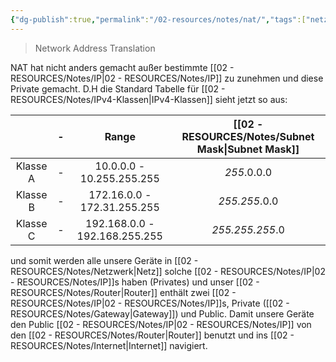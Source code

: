 ```yaml
---
{"dg-publish":true,"permalink":"/02-resources/notes/nat/","tags":["netzwerk/nat","GFN/prüfungsrelevant/AP1"]}
---
```


<style> .container {font-family: sans-serif; text-align: center;} .button-wrapper button {z-index: 1;height: 40px; width: 100px; margin: 10px;padding: 5px;} .excalidraw .App-menu_top .buttonList { display: flex;} .excalidraw-wrapper { height: 800px; margin: 50px; position: relative;} :root[dir="ltr"] .excalidraw .layer-ui__wrapper .zen-mode-transition.App-menu_bottom--transition-left {transform: none;} </style><script src="https://cdn.jsdelivr.net/npm/react@17/umd/react.production.min.js"></script><script src="https://cdn.jsdelivr.net/npm/react-dom@17/umd/react-dom.production.min.js"></script><script type="text/javascript" src="https://cdn.jsdelivr.net/npm/@excalidraw/excalidraw@0/dist/excalidraw.production.min.js"></script><div id="Drawing_2024-08-02_1735.14.excalidraw.md1"></div><script>(function(){const InitialData={"type":"excalidraw","version":2,"source":"https://github.com/zsviczian/obsidian-excalidraw-plugin/releases/tag/2.2.9","elements":[{"type":"line","version":2886,"versionNonce":1753650824,"index":"a0","isDeleted":false,"id":"FYZ2JUu5kFJKf1k4iWLCP","fillStyle":"solid","strokeWidth":2,"strokeStyle":"solid","roughness":0,"opacity":100,"angle":0,"x":8.013182882495528,"y":-83.77510490353582,"strokeColor":"#495057","backgroundColor":"#ced4da","width":67.51988661992566,"height":42.52159828877349,"seed":2062255864,"groupIds":["JglAvt2cB-gedlKFv71Mh"],"frameId":null,"roundness":{"type":2},"boundElements":[],"updated":1722613295377,"link":null,"locked":false,"startBinding":null,"endBinding":null,"lastCommittedPoint":null,"startArrowhead":null,"endArrowhead":null,"points":[[0,0],[-3.492407928616922,3.186056355930977],[-3.7374891867654236,7.5668838453363545],[-3.2487919337338624,17.707120901232642],[-1.9606500651884953,23.03763826596361],[1.1958700809232037,27.142749339952157],[5.800575559070293,31.3549418655951],[11.452762075121491,34.05767874466663],[18.01347247391849,35.904404318762595],[28.061804058008835,37.12981060950537],[37.86505438395099,36.70091840774548],[48.83244068609838,33.88523242218446],[57.62582976962708,28.947659408082156],[62.98515071254394,22.51500901331588],[63.78239743316023,17.58458027215863],[63.75176227589162,3.1554211986624443],[61.39285516621165,0.06127031453706655],[53.305173647309594,-1.2254062907428291],[12.31533322196453,-5.391787679268121],[0,0]]},{"type":"ellipse","version":1056,"versionNonce":409925768,"index":"a1","isDeleted":false,"id":"1SH4rBHi-nQktEX2Lc8yu","fillStyle":"solid","strokeWidth":2,"strokeStyle":"solid","roughness":0,"opacity":100,"angle":0,"x":4.011685517671538,"y":-101.42297672134448,"strokeColor":"#495057","backgroundColor":"#ced4da","width":67.97662896465694,"height":42.710979260978974,"seed":1792010232,"groupIds":["JglAvt2cB-gedlKFv71Mh"],"frameId":null,"roundness":null,"boundElements":[{"id":"HUdTP0IJpxc5el2gO-E3y","type":"arrow"},{"id":"gtGkosXXkijtdUUfHUgYJ","type":"arrow"},{"id":"I0Lxz3cBff-WtB5-j-TS7","type":"arrow"},{"id":"muUQJOT94pWxA0gQkWUuy","type":"arrow"},{"id":"SjDJHx75dBXffIl9cUYtx","type":"arrow"}],"updated":1722613351553,"link":null,"locked":false},{"type":"line","version":2276,"versionNonce":1474499208,"index":"a2","isDeleted":false,"id":"600DmeYArNYZzBSto541S","fillStyle":"solid","strokeWidth":1,"strokeStyle":"solid","roughness":0,"opacity":100,"angle":3.141592653589793,"x":28.911257579013125,"y":-83.01630370231494,"strokeColor":"#495057","backgroundColor":"#495057","width":16.679910465140814,"height":12.67339451086911,"seed":25176312,"groupIds":["xoL-S3XriJM2LXLmL74QC","cuFA33cJE5rvT1qj74pTR","XdoJh25JSDBM1A36M5w5X","JglAvt2cB-gedlKFv71Mh"],"frameId":null,"roundness":null,"boundElements":[],"updated":1722613295378,"link":null,"locked":false,"startBinding":null,"endBinding":null,"lastCommittedPoint":null,"startArrowhead":null,"endArrowhead":null,"points":[[0,0],[-7.746360818647345,-6.278424194165094],[-11.670181423616022,-4.003483654025771],[-11.756313474661507,-12.67339451086911],[-0.8348680936116399,-11.87656218528622],[-4.506171432839819,-9.045871827168456],[4.923596990479309,-2.355297308908259],[0,0]]},{"type":"line","version":2130,"versionNonce":368017800,"index":"a3","isDeleted":false,"id":"1e_CP0bWs_cGjLtI7CxK5","fillStyle":"solid","strokeWidth":1,"strokeStyle":"solid","roughness":0,"opacity":100,"angle":0,"x":52.57737992359847,"y":-64.91086060008861,"strokeColor":"#495057","backgroundColor":"#495057","width":16.11559478975416,"height":12.96922317330706,"seed":981486072,"groupIds":["fiV4pixFUt6yOcj418gl3","Yb-kOzmeI-3pSuI7qU8Cp","5XJAOD6IdoFulMdCWqE8H","JglAvt2cB-gedlKFv71Mh"],"frameId":null,"roundness":null,"boundElements":[],"updated":1722613295378,"link":null,"locked":false,"startBinding":null,"endBinding":null,"lastCommittedPoint":null,"startArrowhead":null,"endArrowhead":null,"points":[[0,0],[-8.53284305418864,-6.693352352311601],[-12.383586688951164,-3.2431634395556355],[-12.468114622489345,-12.96922317330706],[-1.7500695033443732,-12.187230999193366],[-5.35299873688629,-9.409259227318111],[3.6474801672648143,-3.3506298140325192],[0,0]]},{"type":"line","version":2345,"versionNonce":1452675208,"index":"a4","isDeleted":false,"id":"TyvDTegHQiejNhHq9zNmx","fillStyle":"solid","strokeWidth":1,"strokeStyle":"solid","roughness":0,"opacity":100,"angle":3.141592653589793,"x":21.77090271091714,"y":-65.56697104446057,"strokeColor":"#495057","backgroundColor":"#495057","width":16.11559478975416,"height":12.96922317330706,"seed":13912824,"groupIds":["u2nAxKfEiTd5pvYAtDa2m","aNufwGkRiRJkXerN9zNYP","xKjL94i9rE5brViXTleby","JglAvt2cB-gedlKFv71Mh"],"frameId":null,"roundness":null,"boundElements":[],"updated":1722613295378,"link":null,"locked":false,"startBinding":null,"endBinding":null,"lastCommittedPoint":null,"startArrowhead":null,"endArrowhead":null,"points":[[0,0],[8.53284305418862,-6.693352352311617],[12.38358668895114,-3.2431634395556337],[12.468114622489335,-12.96922317330706],[1.7500695033443556,-12.187230999193353],[5.352998736886278,-9.409259227318092],[-3.6474801672648236,-3.3506298140325406],[0,0]]},{"type":"line","version":2390,"versionNonce":26394504,"index":"a5","isDeleted":false,"id":"1yoA8bSxsK3R2jsgYOFU4","fillStyle":"solid","strokeWidth":1,"strokeStyle":"solid","roughness":0,"opacity":100,"angle":0,"x":42.30074320383295,"y":-81.77231266940312,"strokeColor":"#495057","backgroundColor":"#495057","width":16.11559478975416,"height":12.96922317330706,"seed":1056975864,"groupIds":["rB6wrOoK0FPKhkOp-KP_y","SZwRWxlJkISxl_DY8QCMy","avaCm4QRig3dL5V_RcdV7","JglAvt2cB-gedlKFv71Mh"],"frameId":null,"roundness":null,"boundElements":[],"updated":1722613295378,"link":null,"locked":false,"startBinding":null,"endBinding":null,"lastCommittedPoint":null,"startArrowhead":null,"endArrowhead":null,"points":[[0,0],[8.53284305418862,-6.693352352311617],[12.38358668895114,-3.2431634395556337],[12.468114622489335,-12.96922317330706],[1.7500695033443556,-12.187230999193353],[5.352998736886278,-9.409259227318092],[-3.6474801672648236,-3.3506298140325406],[0,0]]},{"id":"SsBqJxQa","type":"text","x":-96.5,"y":-107.68810512701333,"width":84.61988830566406,"height":19.477167627013323,"angle":0,"strokeColor":"#1e1e1e","backgroundColor":"transparent","fillStyle":"solid","strokeWidth":2,"strokeStyle":"solid","roughness":1,"opacity":100,"groupIds":[],"frameId":null,"index":"a6","roundness":null,"seed":947024120,"version":123,"versionNonce":1664153736,"isDeleted":false,"boundElements":null,"updated":1722613303631,"link":null,"locked":false,"text":"203.0.113.5","rawText":"203.0.113.5","fontSize":15.581734101610657,"fontFamily":1,"textAlign":"left","verticalAlign":"top","containerId":null,"originalText":"203.0.113.5","autoResize":true,"lineHeight":1.25},{"id":"cD8H2DeeWadkD05btdzyZ","type":"image","x":-374,"y":-149.7109375,"width":138,"height":138,"angle":0,"strokeColor":"transparent","backgroundColor":"transparent","fillStyle":"solid","strokeWidth":2,"strokeStyle":"solid","roughness":1,"opacity":100,"groupIds":[],"frameId":null,"index":"aY","roundness":null,"seed":2062802936,"version":157,"versionNonce":11940344,"isDeleted":false,"boundElements":[{"id":"HUdTP0IJpxc5el2gO-E3y","type":"arrow"}],"updated":1722613293084,"link":null,"locked":false,"status":"pending","fileId":"974934001dd21c8bfcb08a38249f20b98e4ba606","scale":[1,1]},{"id":"HUdTP0IJpxc5el2gO-E3y","type":"arrow","x":-209.5,"y":-67.23629243393165,"width":204.20930256034688,"height":1.7416275894119764,"angle":0,"strokeColor":"#1e1e1e","backgroundColor":"transparent","fillStyle":"solid","strokeWidth":2,"strokeStyle":"solid","roughness":1,"opacity":100,"groupIds":[],"frameId":null,"index":"an","roundness":{"type":2},"seed":1070658296,"version":100,"versionNonce":1935146744,"isDeleted":false,"boundElements":null,"updated":1722613299869,"link":null,"locked":false,"points":[[0,0],[204.20930256034688,-1.7416275894119764]],"lastCommittedPoint":null,"startBinding":{"elementId":"cD8H2DeeWadkD05btdzyZ","focus":0.21028165162701665,"gap":26.5},"endBinding":{"elementId":"1SH4rBHi-nQktEX2Lc8yu","focus":-0.5019491019987128,"gap":11.92616995943294},"startArrowhead":null,"endArrowhead":null},{"type":"rectangle","version":431,"versionNonce":990890376,"index":"ao","isDeleted":false,"id":"eKKmYgpMg9BtcxSQs1wAd","fillStyle":"solid","strokeWidth":2,"strokeStyle":"solid","roughness":0,"opacity":100,"angle":0,"x":275.3868839459432,"y":201.786839407355,"strokeColor":"#343a40","backgroundColor":"#ced4da","width":58.14103866046347,"height":38.76069244030904,"seed":21667720,"groupIds":["75XmAnxpZxrNUVvwFE3CZ"],"frameId":null,"roundness":{"type":1},"boundElements":[],"updated":1722613446111,"link":null,"locked":false},{"type":"rectangle","version":542,"versionNonce":7166088,"index":"ap","isDeleted":false,"id":"8Dqdq6cElzQa29jxI9eXJ","fillStyle":"solid","strokeWidth":2,"strokeStyle":"solid","roughness":0,"opacity":100,"angle":0,"x":269.84157509157507,"y":244.86180472417908,"strokeColor":"#343a40","backgroundColor":"#ced4da","width":68.31684981684984,"height":9.351355868465966,"seed":618491528,"groupIds":["75XmAnxpZxrNUVvwFE3CZ"],"frameId":null,"roundness":{"type":1},"boundElements":[],"updated":1722613446111,"link":null,"locked":false},{"type":"rectangle","version":711,"versionNonce":21038984,"index":"aq","isDeleted":false,"id":"BvEovah024RP5RjFpgoLz","fillStyle":"solid","strokeWidth":2,"strokeStyle":"solid","roughness":0,"opacity":100,"angle":0,"x":320.20938269766776,"y":248.2862449013641,"strokeColor":"#343a40","backgroundColor":"#343a40","width":12.241641915449078,"height":2.3597905067140177,"seed":188636552,"groupIds":["75XmAnxpZxrNUVvwFE3CZ"],"frameId":null,"roundness":{"type":1},"boundElements":[],"updated":1722613446111,"link":null,"locked":false},{"type":"rectangle","version":813,"versionNonce":700896904,"index":"ar","isDeleted":false,"id":"HC-5OcgtY3BxMs3y6Ip7n","fillStyle":"solid","strokeWidth":2,"strokeStyle":"solid","roughness":0,"opacity":100,"angle":0,"x":298.5212615754977,"y":241.15199453222846,"strokeColor":"#343a40","backgroundColor":"#343a40","width":12.241641915449078,"height":2.3597905067140177,"seed":1974037640,"groupIds":["75XmAnxpZxrNUVvwFE3CZ"],"frameId":null,"roundness":{"type":1},"boundElements":[],"updated":1722613446111,"link":null,"locked":false},{"type":"rectangle","version":1140,"versionNonce":2126169480,"index":"as","isDeleted":false,"id":"Wg3fdZnF2r894ff4m2IPk","fillStyle":"solid","strokeWidth":2,"strokeStyle":"solid","roughness":0,"opacity":100,"angle":0,"x":280.38005159462836,"y":206.27106547781062,"strokeColor":"#343a40","backgroundColor":"#343a40","width":48.22892577732466,"height":30.250725686721108,"seed":500865928,"groupIds":["75XmAnxpZxrNUVvwFE3CZ"],"frameId":null,"roundness":{"type":1},"boundElements":[{"id":"I0Lxz3cBff-WtB5-j-TS7","type":"arrow"}],"updated":1722613446111,"link":null,"locked":false},{"type":"rectangle","version":450,"versionNonce":1349736328,"index":"at","isDeleted":false,"id":"P0g11hzswRxH_hBp7J3t-","fillStyle":"solid","strokeWidth":2,"strokeStyle":"solid","roughness":0,"opacity":100,"angle":0,"x":29.886883945943225,"y":264.575901907355,"strokeColor":"#343a40","backgroundColor":"#ced4da","width":58.14103866046347,"height":38.76069244030904,"seed":777914360,"groupIds":["E9O5MlEaG6cdtFlAy7h3q"],"frameId":null,"roundness":{"type":1},"boundElements":[],"updated":1722613462821,"link":null,"locked":false},{"type":"rectangle","version":562,"versionNonce":2117019272,"index":"au","isDeleted":false,"id":"Wi5BUfvszMmp0xxqaonGQ","fillStyle":"solid","strokeWidth":2,"strokeStyle":"solid","roughness":0,"opacity":100,"angle":0,"x":24.341575091575066,"y":307.65086722417914,"strokeColor":"#343a40","backgroundColor":"#ced4da","width":68.31684981684984,"height":9.351355868465966,"seed":1850362104,"groupIds":["E9O5MlEaG6cdtFlAy7h3q"],"frameId":null,"roundness":{"type":1},"boundElements":[{"id":"gtGkosXXkijtdUUfHUgYJ","type":"arrow"}],"updated":1722613462821,"link":null,"locked":false},{"type":"rectangle","version":730,"versionNonce":384258952,"index":"av","isDeleted":false,"id":"_zI-YGeWOPE4oyNpuntya","fillStyle":"solid","strokeWidth":2,"strokeStyle":"solid","roughness":0,"opacity":100,"angle":0,"x":74.70938269766776,"y":311.07530740136417,"strokeColor":"#343a40","backgroundColor":"#343a40","width":12.241641915449078,"height":2.3597905067140177,"seed":1225157112,"groupIds":["E9O5MlEaG6cdtFlAy7h3q"],"frameId":null,"roundness":{"type":1},"boundElements":[],"updated":1722613462823,"link":null,"locked":false},{"type":"rectangle","version":832,"versionNonce":1287889544,"index":"aw","isDeleted":false,"id":"KmFOMdaZVjwRHJE7RnZWC","fillStyle":"solid","strokeWidth":2,"strokeStyle":"solid","roughness":0,"opacity":100,"angle":0,"x":53.021261575497704,"y":303.9410570322285,"strokeColor":"#343a40","backgroundColor":"#343a40","width":12.241641915449078,"height":2.3597905067140177,"seed":429288184,"groupIds":["E9O5MlEaG6cdtFlAy7h3q"],"frameId":null,"roundness":{"type":1},"boundElements":[],"updated":1722613462823,"link":null,"locked":false},{"type":"rectangle","version":1158,"versionNonce":1077809544,"index":"ax","isDeleted":false,"id":"7lXNlokmdVsUK5dOSm8Be","fillStyle":"solid","strokeWidth":2,"strokeStyle":"solid","roughness":0,"opacity":100,"angle":0,"x":34.880051594628355,"y":269.0601279778106,"strokeColor":"#343a40","backgroundColor":"#343a40","width":48.22892577732466,"height":30.250725686721108,"seed":981355512,"groupIds":["E9O5MlEaG6cdtFlAy7h3q"],"frameId":null,"roundness":{"type":1},"boundElements":[],"updated":1722613462823,"link":null,"locked":false},{"type":"rectangle","version":457,"versionNonce":1561245832,"index":"ay","isDeleted":false,"id":"o1lnSgrzsmeChWQR-tI4c","fillStyle":"solid","strokeWidth":2,"strokeStyle":"solid","roughness":0,"opacity":100,"angle":0,"x":429.8868839459432,"y":-43.42409809264501,"strokeColor":"#343a40","backgroundColor":"#ced4da","width":58.14103866046347,"height":38.76069244030904,"seed":348254968,"groupIds":["AeU-9Fv8bJceP3Wezrnyp"],"frameId":null,"roundness":{"type":1},"boundElements":[],"updated":1722613464571,"link":null,"locked":false},{"type":"rectangle","version":569,"versionNonce":45508488,"index":"az","isDeleted":false,"id":"QMN0D8sFfA2lApF6fK5QO","fillStyle":"solid","strokeWidth":2,"strokeStyle":"solid","roughness":0,"opacity":100,"angle":0,"x":424.34157509157507,"y":-0.3491327758209195,"strokeColor":"#343a40","backgroundColor":"#ced4da","width":68.31684981684984,"height":9.351355868465966,"seed":1459147768,"groupIds":["AeU-9Fv8bJceP3Wezrnyp"],"frameId":null,"roundness":{"type":1},"boundElements":[{"id":"SjDJHx75dBXffIl9cUYtx","type":"arrow"}],"updated":1722613464571,"link":null,"locked":false},{"type":"rectangle","version":737,"versionNonce":1581921416,"index":"b00","isDeleted":false,"id":"V1KLz2pTgw0JG6khAydpA","fillStyle":"solid","strokeWidth":2,"strokeStyle":"solid","roughness":0,"opacity":100,"angle":0,"x":474.70938269766776,"y":3.075307401364114,"strokeColor":"#343a40","backgroundColor":"#343a40","width":12.241641915449078,"height":2.3597905067140177,"seed":1370199288,"groupIds":["AeU-9Fv8bJceP3Wezrnyp"],"frameId":null,"roundness":{"type":1},"boundElements":[],"updated":1722613464571,"link":null,"locked":false},{"type":"rectangle","version":839,"versionNonce":1193436040,"index":"b01","isDeleted":false,"id":"oUtJ7Xo6GuWzZl-9IqiEC","fillStyle":"solid","strokeWidth":2,"strokeStyle":"solid","roughness":0,"opacity":100,"angle":0,"x":453.0212615754977,"y":-4.058942967771543,"strokeColor":"#343a40","backgroundColor":"#343a40","width":12.241641915449078,"height":2.3597905067140177,"seed":1247688184,"groupIds":["AeU-9Fv8bJceP3Wezrnyp"],"frameId":null,"roundness":{"type":1},"boundElements":[],"updated":1722613464571,"link":null,"locked":false},{"type":"rectangle","version":1165,"versionNonce":1662825096,"index":"b02","isDeleted":false,"id":"caxr9bu8YfMhr2hUkgZus","fillStyle":"solid","strokeWidth":2,"strokeStyle":"solid","roughness":0,"opacity":100,"angle":0,"x":434.88005159462836,"y":-38.93987202218932,"strokeColor":"#343a40","backgroundColor":"#343a40","width":48.22892577732466,"height":30.250725686721108,"seed":907327224,"groupIds":["AeU-9Fv8bJceP3Wezrnyp"],"frameId":null,"roundness":{"type":1},"boundElements":[],"updated":1722613464571,"link":null,"locked":false},{"type":"rectangle","version":440,"versionNonce":64592264,"index":"b08","isDeleted":false,"id":"gE5LZRXZK3uiRoOZeT0m0","fillStyle":"solid","strokeWidth":2,"strokeStyle":"solid","roughness":0,"opacity":100,"angle":0,"x":419.8868839459432,"y":74.57590190735498,"strokeColor":"#343a40","backgroundColor":"#ced4da","width":58.14103866046347,"height":38.76069244030904,"seed":298871032,"groupIds":["1WUAvBwrWHgZyhv3dwajq"],"frameId":null,"roundness":{"type":1},"boundElements":[],"updated":1722613443318,"link":null,"locked":false},{"type":"rectangle","version":551,"versionNonce":796731528,"index":"b09","isDeleted":false,"id":"evmgSr_oWiQ39lM41Vz0o","fillStyle":"solid","strokeWidth":2,"strokeStyle":"solid","roughness":0,"opacity":100,"angle":0,"x":414.34157509157507,"y":117.65086722417907,"strokeColor":"#343a40","backgroundColor":"#ced4da","width":68.31684981684984,"height":9.351355868465966,"seed":1455983096,"groupIds":["1WUAvBwrWHgZyhv3dwajq"],"frameId":null,"roundness":{"type":1},"boundElements":[],"updated":1722613443318,"link":null,"locked":false},{"type":"rectangle","version":720,"versionNonce":1574360968,"index":"b0A","isDeleted":false,"id":"W23ZmW07MEA3e9HMA-rPW","fillStyle":"solid","strokeWidth":2,"strokeStyle":"solid","roughness":0,"opacity":100,"angle":0,"x":464.70938269766776,"y":121.0753074013641,"strokeColor":"#343a40","backgroundColor":"#343a40","width":12.241641915449078,"height":2.3597905067140177,"seed":1779731192,"groupIds":["1WUAvBwrWHgZyhv3dwajq"],"frameId":null,"roundness":{"type":1},"boundElements":[],"updated":1722613443318,"link":null,"locked":false},{"type":"rectangle","version":822,"versionNonce":321037960,"index":"b0B","isDeleted":false,"id":"26SOc_NwfDbeHRIQUP_06","fillStyle":"solid","strokeWidth":2,"strokeStyle":"solid","roughness":0,"opacity":100,"angle":0,"x":443.0212615754977,"y":113.94105703222844,"strokeColor":"#343a40","backgroundColor":"#343a40","width":12.241641915449078,"height":2.3597905067140177,"seed":372796408,"groupIds":["1WUAvBwrWHgZyhv3dwajq"],"frameId":null,"roundness":{"type":1},"boundElements":[],"updated":1722613443318,"link":null,"locked":false},{"type":"rectangle","version":1149,"versionNonce":1813812616,"index":"b0C","isDeleted":false,"id":"glSz1IL469qxySQEE6D_Q","fillStyle":"solid","strokeWidth":2,"strokeStyle":"solid","roughness":0,"opacity":100,"angle":0,"x":424.88005159462836,"y":79.06012797781061,"strokeColor":"#343a40","backgroundColor":"#343a40","width":48.22892577732466,"height":30.250725686721108,"seed":892873976,"groupIds":["1WUAvBwrWHgZyhv3dwajq"],"frameId":null,"roundness":{"type":1},"boundElements":[{"id":"muUQJOT94pWxA0gQkWUuy","type":"arrow"}],"updated":1722613443318,"link":null,"locked":false},{"id":"gtGkosXXkijtdUUfHUgYJ","type":"arrow","x":37.00623661525623,"y":-48.25402754008414,"width":41.20324086588684,"height":350.11805535690837,"angle":0,"strokeColor":"#1e1e1e","backgroundColor":"transparent","fillStyle":"solid","strokeWidth":2,"strokeStyle":"solid","roughness":1,"opacity":100,"groupIds":[],"frameId":null,"index":"b0D","roundness":{"type":2},"seed":733530760,"version":208,"versionNonce":2146247816,"isDeleted":false,"boundElements":null,"updated":1722613462823,"link":null,"locked":false,"points":[[0,0],[41.20324086588684,350.11805535690837]],"lastCommittedPoint":null,"startBinding":{"elementId":"1SH4rBHi-nQktEX2Lc8yu","focus":0.13064630207894484,"gap":10.465922048702406},"endBinding":{"elementId":"Wi5BUfvszMmp0xxqaonGQ","focus":0.6033288734572807,"gap":5.786839407354918},"startArrowhead":null,"endArrowhead":null},{"id":"I0Lxz3cBff-WtB5-j-TS7","type":"arrow","x":57.80399309480812,"y":-52.59384151905198,"width":216.45894765111655,"height":247.98458746098754,"angle":0,"strokeColor":"#1e1e1e","backgroundColor":"transparent","fillStyle":"solid","strokeWidth":2,"strokeStyle":"solid","roughness":1,"opacity":100,"groupIds":[],"frameId":null,"index":"b0E","roundness":{"type":2},"seed":555173768,"version":106,"versionNonce":1532822408,"isDeleted":false,"boundElements":null,"updated":1722613446112,"link":null,"locked":false,"points":[[0,0],[216.45894765111655,247.98458746098754]],"lastCommittedPoint":null,"startBinding":{"elementId":"1SH4rBHi-nQktEX2Lc8yu","focus":0.10711818239901325,"gap":9.503025528665106},"endBinding":{"elementId":"Wg3fdZnF2r894ff4m2IPk","focus":-0.20183645828973829,"gap":12.482002977810602},"startArrowhead":null,"endArrowhead":null},{"id":"muUQJOT94pWxA0gQkWUuy","type":"arrow","x":69.26366738102845,"y":-60.55748175715125,"width":343.2363326189716,"height":142.86453274748868,"angle":0,"strokeColor":"#1e1e1e","backgroundColor":"transparent","fillStyle":"solid","strokeWidth":2,"strokeStyle":"solid","roughness":1,"opacity":100,"groupIds":[],"frameId":null,"index":"b0F","roundness":{"type":2},"seed":647785096,"version":206,"versionNonce":378196872,"isDeleted":false,"boundElements":null,"updated":1722613443320,"link":null,"locked":false,"points":[[0,0],[343.2363326189716,142.86453274748868]],"lastCommittedPoint":null,"startBinding":{"elementId":"1SH4rBHi-nQktEX2Lc8yu","focus":0.25596023272584634,"gap":7.931333503104582},"endBinding":{"elementId":"glSz1IL469qxySQEE6D_Q","focus":-0.13160846772787752,"gap":12.380051594628355},"startArrowhead":null,"endArrowhead":null},{"id":"SjDJHx75dBXffIl9cUYtx","type":"arrow","x":59.55241692627504,"y":-59.571158244914855,"width":357.76551609445687,"height":53.94215815718843,"angle":0,"strokeColor":"#1e1e1e","backgroundColor":"transparent","fillStyle":"solid","strokeWidth":2,"strokeStyle":"solid","roughness":1,"opacity":100,"groupIds":[],"frameId":null,"index":"b0G","roundness":{"type":2},"seed":1478530440,"version":189,"versionNonce":1784161672,"isDeleted":false,"boundElements":null,"updated":1722613464571,"link":null,"locked":false,"points":[[0,0],[357.76551609445687,53.94215815718843]],"lastCommittedPoint":null,"startBinding":{"elementId":"1SH4rBHi-nQktEX2Lc8yu","focus":0.7879804007334021,"gap":3.6465817154334204},"endBinding":{"elementId":"QMN0D8sFfA2lApF6fK5QO","focus":0.38126829333300566,"gap":8.786839407354975},"startArrowhead":null,"endArrowhead":null},{"id":"GlXWnZ4a","type":"text","x":84.5,"y":-100.2109375,"width":72.42584307038796,"height":19.55482963889979,"angle":0,"strokeColor":"#1e1e1e","backgroundColor":"transparent","fillStyle":"solid","strokeWidth":2,"strokeStyle":"solid","roughness":1,"opacity":100,"groupIds":[],"frameId":null,"index":"b0H","roundness":null,"seed":79247608,"version":232,"versionNonce":114045576,"isDeleted":false,"boundElements":null,"updated":1722613472474,"link":null,"locked":false,"text":"192.168.1.1","rawText":"192.168.1.1","fontSize":15.64386371111984,"fontFamily":1,"textAlign":"left","verticalAlign":"top","containerId":null,"originalText":"192.168.1.1","autoResize":true,"lineHeight":1.25},{"id":"dtKOzLZ4","type":"text","x":338.1800308227539,"y":-48.6228163536139,"width":56.357757568359375,"height":13.911878853613883,"angle":0,"strokeColor":"#1e1e1e","backgroundColor":"transparent","fillStyle":"solid","strokeWidth":2,"strokeStyle":"solid","roughness":1,"opacity":100,"groupIds":[],"frameId":null,"index":"b0I","roundness":null,"seed":1828981240,"version":123,"versionNonce":956542344,"isDeleted":false,"boundElements":null,"updated":1722613470808,"link":null,"locked":false,"text":"192.168.1.2","rawText":"192.168.1.2","fontSize":11.129503082891107,"fontFamily":1,"textAlign":"left","verticalAlign":"top","containerId":null,"originalText":"192.168.1.2","autoResize":true,"lineHeight":1.25},{"id":"3v7W4E9r","type":"text","x":298.1800308227539,"y":71.2890625,"width":61.764251708984375,"height":15.331210104340602,"angle":0,"strokeColor":"#1e1e1e","backgroundColor":"transparent","fillStyle":"solid","strokeWidth":2,"strokeStyle":"solid","roughness":1,"opacity":100,"groupIds":[],"frameId":null,"index":"b0J","roundness":null,"seed":1888403336,"version":127,"versionNonce":732164744,"isDeleted":false,"boundElements":null,"updated":1722613475481,"link":null,"locked":false,"text":"192.168.1.3","rawText":"192.168.1.3","fontSize":12.264968083472482,"fontFamily":1,"textAlign":"left","verticalAlign":"top","containerId":null,"originalText":"192.168.1.3","autoResize":true,"lineHeight":1.25},{"type":"text","version":152,"versionNonce":694760584,"index":"b0K","isDeleted":false,"id":"OEycMKu2","fillStyle":"solid","strokeWidth":2,"strokeStyle":"solid","roughness":1,"opacity":100,"angle":0,"x":157.58003997802734,"y":148.1234574478297,"strokeColor":"#1e1e1e","backgroundColor":"transparent","width":61.26200866699219,"height":15.331210104340602,"seed":550881928,"groupIds":[],"frameId":null,"roundness":null,"boundElements":[],"updated":1722613478379,"link":null,"locked":false,"fontSize":12.264968083472482,"fontFamily":1,"text":"192.168.1.4","rawText":"192.168.1.4","textAlign":"left","verticalAlign":"top","containerId":null,"originalText":"192.168.1.4","autoResize":true,"lineHeight":1.25},{"type":"text","version":184,"versionNonce":574263432,"index":"b0L","isDeleted":false,"id":"EZiIJol8","fillStyle":"solid","strokeWidth":2,"strokeStyle":"solid","roughness":1,"opacity":100,"angle":0,"x":-6.131004333496094,"y":215.1234574478297,"strokeColor":"#1e1e1e","backgroundColor":"transparent","width":60.99250793457031,"height":15.331210104340602,"seed":171219448,"groupIds":[],"frameId":null,"roundness":null,"boundElements":[],"updated":1722613487016,"link":null,"locked":false,"fontSize":12.264968083472482,"fontFamily":1,"text":"192.168.1.5","rawText":"192.168.1.5","textAlign":"left","verticalAlign":"top","containerId":null,"originalText":"192.168.1.5","autoResize":true,"lineHeight":1.25}],"appState":{"theme":"dark","viewBackgroundColor":"#ffffff","currentItemStrokeColor":"#1e1e1e","currentItemBackgroundColor":"transparent","currentItemFillStyle":"solid","currentItemStrokeWidth":2,"currentItemStrokeStyle":"solid","currentItemRoughness":1,"currentItemOpacity":100,"currentItemFontFamily":1,"currentItemFontSize":20,"currentItemTextAlign":"left","currentItemStartArrowhead":null,"currentItemEndArrowhead":null,"scrollX":608,"scrollY":453.7890625,"zoom":{"value":1},"currentItemRoundness":"round","gridSize":null,"gridColor":{"Bold":"#C9C9C9FF","Regular":"#EDEDEDFF"},"currentStrokeOptions":null,"previousGridSize":null,"frameRendering":{"enabled":true,"clip":true,"name":true,"outline":true},"objectsSnapModeEnabled":false},"files":{}};InitialData.scrollToContent=true;App=()=>{const e=React.useRef(null),t=React.useRef(null),[n,i]=React.useState({width:void 0,height:void 0});return React.useEffect(()=>{i({width:t.current.getBoundingClientRect().width,height:t.current.getBoundingClientRect().height});const e=()=>{i({width:t.current.getBoundingClientRect().width,height:t.current.getBoundingClientRect().height})};return window.addEventListener("resize",e),()=>window.removeEventListener("resize",e)},[t]),React.createElement(React.Fragment,null,React.createElement("div",{className:"excalidraw-wrapper",ref:t},React.createElement(ExcalidrawLib.Excalidraw,{ref:e,width:n.width,height:n.height,initialData:InitialData,viewModeEnabled:!0,zenModeEnabled:!0,gridModeEnabled:!1})))},excalidrawWrapper=document.getElementById("Drawing_2024-08-02_1735.14.excalidraw.md1");ReactDOM.render(React.createElement(App),excalidrawWrapper);})();</script>
> Network Address Translation

NAT hat nicht anders gemacht außer bestimmte [[02 - RESOURCES/Notes/IP\|02 - RESOURCES/Notes/IP]] zu zunehmen und diese Private gemacht.
D.H die Standard Tabelle für [[02 - RESOURCES/Notes/IPv4-Klassen\|IPv4-Klassen]] sieht jetzt so aus:

|          | -   |             Range             | [[02 - RESOURCES/Notes/Subnet Mask\|Subnet Mask]] |
| :------: | --- | :---------------------------: | :-------------: |
| Klasse A | -   |   10.0.0.0 - 10.255.255.255   |   *255*.0.0.0   |
| Klasse B | -   |  172.16.0.0 - 172.31.255.255  |  *255.255*.0.0  |
| Klasse C | -   | 192.168.0.0 - 192.168.255.255 | *255.255.255*.0 |

und somit werden alle unsere Geräte in [[02 - RESOURCES/Notes/Netzwerk\|Netz]] solche [[02 - RESOURCES/Notes/IP\|02 - RESOURCES/Notes/IP]]s haben (Privates) und unser [[02 - RESOURCES/Notes/Router\|Router]] enthält zwei [[02 - RESOURCES/Notes/IP\|02 - RESOURCES/Notes/IP]]s, Private ([[02 - RESOURCES/Notes/Gateway\|Gateway]]) und Public. Damit unsere Geräte den Public [[02 - RESOURCES/Notes/IP\|02 - RESOURCES/Notes/IP]] von den [[02 - RESOURCES/Notes/Router\|Router]] benutzt und ins [[02 - RESOURCES/Notes/Internet\|Internet]] navigiert.
